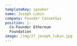 ```yaml
---
templateKey: speaker
name: Joseph Lubin
company: Founder ConsenSys
position: |-
  Co-Founder Ethereum 
  Foundation
image: /img/27_joseph_lubin.jpg
---
```


